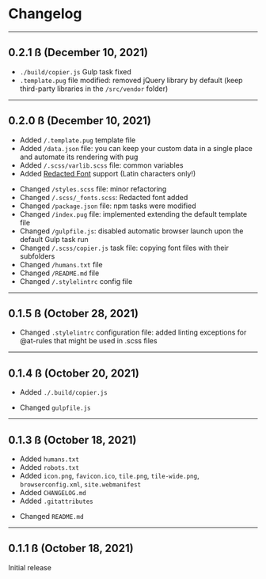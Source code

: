 # Changelog

---

## 0.2.1 ß (December 10, 2021)

* `./build/copier.js` Gulp task fixed
* `.template.pug` file modified: removed jQuery library by default (keep third-party libraries in the `/src/vendor` folder)

---

## 0.2.0 ß (December 10, 2021)

+ Added `/.template.pug` template file
+ Added `/data.json` file: you can keep your custom data in a single place and automate its rendering with pug
+ Added `/.scss/varlib.scss` file: common variables
+ Added [Redacted Font](https://github.com/christiannaths/Redacted-Font) support (Latin characters only!)

* Changed `/styles.scss` file: minor refactoring
* Changed `/.scss/_fonts.scss`: Redacted font added
* Changed `/package.json` file: npm tasks were modified
* Changed `/index.pug` file: implemented extending the default template file
* Changed `/gulpfile.js`: disabled automatic browser launch upon the default Gulp task run
* Changed `/.scss/copier.js` task file: copying font files with their subfolders
* Changed `/humans.txt` file
* Changed `/README.md` file
* Changed `/.stylelintrc` config file

---

## 0.1.5 ß (October 28, 2021)

* Changed `.stylelintrc` configuration file: added linting exceptions for @at-rules that might be used in .scss files

---

## 0.1.4 ß (October 20, 2021)

+ Added `./.build/copier.js`

* Changed `gulpfile.js`

---

## 0.1.3 ß (October 18, 2021)

+ Added `humans.txt`
+ Added `robots.txt`
+ Added `icon.png`, `favicon.ico`, `tile.png`, `tile-wide.png`, `browserconfig.xml`, `site.webmanifest`
+ Added `CHANGELOG.md`
+ Added `.gitattributes`

* Changed `README.md`

---

## 0.1.1 ß (October 18, 2021)

Initial release
